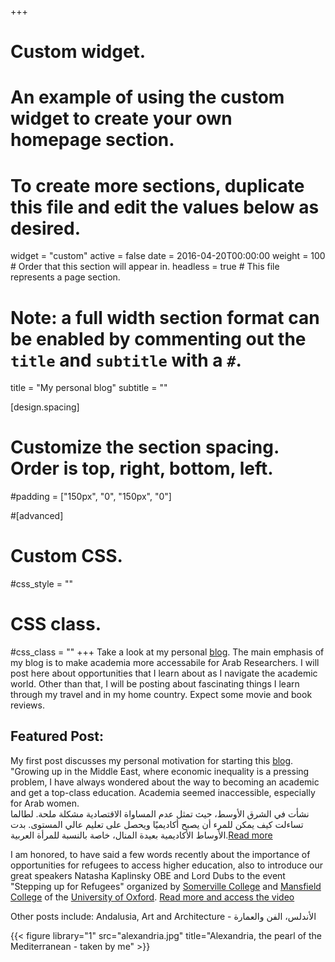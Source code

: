+++
# Custom widget.
# An example of using the custom widget to create your own homepage section.
# To create more sections, duplicate this file and edit the values below as desired.
widget = "custom"
active = false
date = 2016-04-20T00:00:00
weight = 100  # Order that this section will appear in.
headless = true  # This file represents a page section.

# Note: a full width section format can be enabled by commenting out the `title` and `subtitle` with a `#`.
title = "My personal blog"
subtitle = ""


[design.spacing]
  # Customize the section spacing. Order is top, right, bottom, left.
  #padding = ["150px", "0", "150px", "0"]

#[advanced]
 # Custom CSS. 
 #css_style = ""
 
 # CSS class.
 #css_class = ""
+++
Take a look at my personal [blog](https://www.ashrakatelshehawy.com/blog/). The main emphasis of my blog is to make academia more accessabile for Arab Researchers. I will post here about opportunities that I learn about as I navigate the academic world. Other than that, I will be posting about fascinating things I learn through my travel and in my home country. Expect some movie and book reviews.

## Featured Post:


My first post discusses my personal motivation for starting this [blog](https://www.ashrakatelshehawy.com/blog/). 
"Growing up in the Middle East, where economic inequality is a pressing problem, I have always wondered about the way to becoming an academic and get a top-class education. Academia seemed inaccessible, especially for Arab women.<br/>
نشأت في الشرق الأوسط، حيث  تمثل عدم المساواة الاقتصادية مشكلة ملحة. لطالما تساءلت كيف يمكن للمرء أن يصبح أكاديميًا ويحصل على تعليم عالي المستوى. بدت الأوساط الأكاديمية بعيدة المنال، خاصة بالنسبة للمرأة العربية.[Read more](https://www.ashrakatelshehawy.com/blog/)

I am honored, to have said a few words recently about the importance of opportunities for refugees to access higher education, also to introduce our great speakers Natasha Kaplinsky OBE and Lord Dubs to the event "Stepping up for Refugees" organized by [Somerville College](https://www.some.ox.ac.uk/) and [Mansfield College](https://www.mansfield.ox.ac.uk/) of the [University of Oxford](http://www.ox.ac.uk/about).  [Read more and access the video](https://www.ashrakatelshehawy.com/blog/)

Other posts include: Andalusia, Art and Architecture - الأندلس، الفن والعمارة


{{< figure library="1" src="alexandria.jpg" title="Alexandria, the pearl of the Mediterranean - taken by me" >}}


